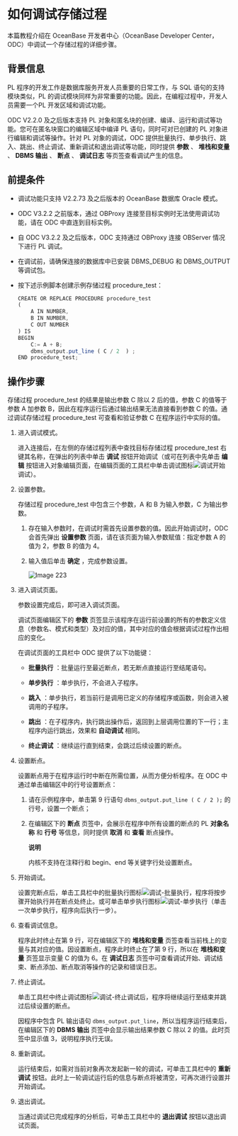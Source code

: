 如何调试存储过程 
=============================

本篇教程介绍在 OceanBase 开发者中心（OceanBase Developer Center，ODC）中调试一个存储过程的详细步骤。

背景信息 
-------------

PL 程序的开发工作是数据库服务开发人员重要的日常工作，与 SQL 语句的支持模块类似，PL 的调试模块同样为非常重要的功能。因此，在编程过程中，开发人员需要一个PL 开发区域和调试功能。

ODC V2.2.0 及之后版本支持 PL 对象和匿名块的创建、编译、运行和调试等功能。您可在匿名块窗口的编辑区域中编译 PL 语句，同时可对已创建的 PL 对象进行编辑和调试等操作。针对 PL 对象的调试，ODC 提供批量执行、单步执行、跳入、跳出、终止调试、重新调试和退出调试等功能，同时提供 **参数** 、 **堆栈和变量** 、 **DBMS 输出** 、 **断点** 、 **调试日志** 等页签查看调试产生的信息。

前提条件 
-------------

* 调试功能只支持 V2.2.73 及之后版本的 OceanBase 数据库 Oracle 模式。

  

* ODC V3.2.2 之前版本，通过 OBProxy 连接至目标实例时无法使用调试功能，请在 ODC 中直连到目标实例。

  

* 自 ODC V3.2.2 及之后版本，ODC 支持通过 OBProxy 连接 OBServer 情况下进行 PL 调试。

  

* 在调试前，请确保连接的数据库中已安装 DBMS_DEBUG 和 DBMS_OUTPUT 等调试包。

  

* 按下述示例脚本创建示例存储过程 procedure_test：

  ```javascript
  CREATE OR REPLACE PROCEDURE procedure_test
  (
      A IN NUMBER,
      B IN NUMBER,
      C OUT NUMBER
  ) IS
  BEGIN
      C:= A + B;
      dbms_output.put_line ( C / 2  ) ;
  END procedure_test;
  ```

  




操作步骤 
-------------

存储过程 procedure_test 的结果是输出参数 C 除以 2 后的值，参数 C 的值等于参数 A 加参数 B，因此在程序运行后通过输出结果无法直接看到参数 C 的值。通过调试存储过程 procedure_test 可查看和验证参数 C 在程序运行中实际的值。

1. 进入调试模式。

   进入连接后，在左侧的存储过程列表中查找目标存储过程 procedure_test 右键其名称，在弹出的列表中单击 **调试** 按钮开始调试（或可在列表中先单击 **编辑** 按钮进入对象编辑页面，在编辑页面的工具栏中单击调试图标![调试](https://help-static-aliyun-doc.aliyuncs.com/assets/img/zh-CN/9338438361/p361384.jpg)开始调试）。
   

2. 设置参数。

   存储过程 procedure_test 中包含三个参数，A 和 B 为输入参数，C 为输出参数。
   1. 存在输入参数时，在调试时需首先设置参数的值。因此开始调试时，ODC 会首先弹出 **设置参数** 页面，请在该页面为输入参数赋值：指定参数 A 的值为 2，参数 B 的值为 4。

      
   
   2. 输入值后单击 **确定** ，完成参数设置。

      ![Image 223](https://help-static-aliyun-doc.aliyuncs.com/assets/img/zh-CN/4256904161/p242630.png)
      
   

   

3. 进入调试页面。

   参数设置完成后，即可进入调试页面。

   调试页面编辑区下的 **参数** 页签显示该程序在运行前设置的所有的参数定义信息（参数名、模式和类型）及对应的值，其中对应的值会根据调试过程作出相应的变化。

   在调试页面的工具栏中 ODC 提供了以下功能键：
   * **批量执行** ：批量运行至最近断点，若无断点直接运行至结尾语句。

     
   
   * **单步执行** ：单步执行，不会进入子程序。

     
   
   * **跳入** ：单步执行，若当前行是调用已定义的存储程序或函数，则会进入被调用的子程序。

     
   
   * **跳出** ：在子程序内，执行跳出操作后，返回到上层调用位置的下一行；主程序内运行跳出，效果和 **自动调试** 相同。

     
   
   * **终止调试** ：继续运行直到结束，会跳过后续设置的断点。

     
   

   

4. 设置断点。

   设置断点用于在程序运行时中断在所需位置，从而方便分析程序。在 ODC 中通过单击编辑区中的行号设置断点：
   1. 请在示例程序中，单击第 9 行语句 `dbms_output.put_line ( C / 2 );` 的行号，设置一个断点；

      
   
   2. 在编辑区下的 **断点** 页签中，会展示在程序中所有设置的断点的 PL **对象名称** 和 **行号** 等信息，同时提供 **取消** 和 **查看** 断点操作。

      **说明**

      

      内核不支持在注释行和 begin、end 等关键字行处设置断点。
      
   

   

5. 开始调试。

   设置完断点后，单击工具栏中的批量执行图标![调试-批量执行](https://help-static-aliyun-doc.aliyuncs.com/assets/img/zh-CN/9338438361/p361401.jpg)，程序将按步骤开始执行并在断点处终止。或可单击单步执行图标![调试-单步执行](https://help-static-aliyun-doc.aliyuncs.com/assets/img/zh-CN/0438438361/p361403.jpg)（单击一次单步执行，程序向后执行一步）。
   

6. 查看调试信息。

   程序此时终止在第 9 行，可在编辑区下的 **堆栈和变量** 页签查看当前栈上的变量与其对应的值。因设置断点，程序此时终止在了第 9 行，所以在 **堆栈和变量** 页签显示变量 C 的值为 6。在 **调试日志** 页签中可查看调试开始、调试结束、断点添加、断点取消等操作的记录和错误日志。
   

7. 终止调试。

   单击工具栏中终止调试图标![调试-终止调试](https://help-static-aliyun-doc.aliyuncs.com/assets/img/zh-CN/0438438361/p361412.jpg)后，程序将继续运行至结束并跳过后续设置的断点。

   因程序中包含 PL 输出语句 `dbms_output.put_line`，所以当程序运行结束后，在编辑区下的 **DBMS 输出** 页签中会显示输出结果参数 C 除以 2 的值。此时页签中显示值 3，说明程序执行无误。
   

8. 重新调试。

   运行结束后，如需对当前对象再次发起新一轮的调试，可单击工具栏中的 **重新调试** 按钮。此时上一轮调试运行后的信息与断点将被清空，可再次进行设置并开始调试。
   

9. 退出调试。

   当通过调试已完成程序的分析后，可单击工具栏中的 **退出调试** 按钮以退出调试页面。
   



